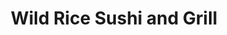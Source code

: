 ---
layout: place
title: "Wild Rice Sushi and Grill"
permalink: /illinois/naperville/wild-rice-sushi-and-grill.html
stateAbbr: IL
stateName: Illinois
cityName: Naperville
seo:
  name: "Wild Rice Sushi and Grill"
  type: Restaurant
  links: http://www.wildricesushi.net/
description: "Wild Rice Sushi and Grill serves delicious sushi in Naperville, Illinois. Try fresh Japanese dishes for a great dining experience. Available for takeout, delivery, lunch, and dinner."
place_id: ChIJ9TXG7oxXDogRZFhKm2ai0fw
photos:
  - name: >-
      places/ChIJ9TXG7oxXDogRZFhKm2ai0fw/photos/AeeoHcLW14joPYtlHVIju2rYeiyy10gG9GRCWGmkPhx-aOeYfysMWELPDb9WOGHrdtyutqcPk0GGHDQCcSqOH7IgokKcFFySrnej3hLbLljGD6by81LuAak2RCXlksimwWZUybwNw26FY5Bsd3cB2P_--VciIxmGGXSzN24gbSgzGR_UIVxBWQJJ1yKKHPbGeEc1zYuFpc8q52TzDMli5UVV5-7Of4XBs05k4yRAEuBpqQ_hjstYZee7SqptGi3aCM7XP5NvuSADe9qEhCbMRX5amVvHXBFN3JoIajzcqwq6CI1JO_UpqYCegj1G4FgJx1Cjc67qAPBbWhYzZu3g4z2NYGXBV_o7kFl7x6EVjw6ukWH95uZDeKtXXDijftO8gaCnW6Hk6aRvaW68O9USilcIfCYriC-OT7AalzwZ_nlVgfLbP08d
    widthPx: 4032
    heightPx: 3024
    authorAttributions:
      - displayName: Joshua F
        uri: https://maps.google.com/maps/contrib/117167904378140096104
        photoUri: >-
          https://lh3.googleusercontent.com/a-/ALV-UjWPzm42TGL_TGc1NyNBrhrbxDOwHlydDdYjksb6a-cWiZSS0-FN=s100-p-k-no-mo
    flagContentUri: >-
      https://www.google.com/local/imagery/report/?cb_client=maps_api_places.places_api&image_key=!1e10!2sCIHM0ogKEICAgIDv_qankAE&hl=en-US
    googleMapsUri: >-
      https://www.google.com/maps/place//data=!3m4!1e2!3m2!1sCIHM0ogKEICAgIDv_qankAE!2e10!4m2!3m1!1s0x880e578ceec635f5:0xfcd1a2669b4a5864
  - name: >-
      places/ChIJ9TXG7oxXDogRZFhKm2ai0fw/photos/AeeoHcISeozcSWYpsc_ydDbeV_DfAh-qYz1ZJgg-msnlBfG7k1M5vQHAnFgbWbg-W1xdelLVKiA8sfxLWD94hamf3Rb4ghcBEQd08187Dd7Dunb77LOJgOEY-7W_5qKnaz0dYwUzBUGcYf72ZetbIvEBiccHfnGNrvMevDqjXJM14FJj-JnbxjyMdETpCagRdRvZC0izGwy581XxEzBrP-RLrulHb0k4qqj9txUFfQwl3yv9fq4ny0z6En5h13l1LgjwQkAiNbBV15sfwYBghXC-V0CYpMXKauAgRdT8UL6hnOUzU6htIPtNM8gD9cHLPsRWnyh7nhcK6X8Ok84HpEfLrpgOCLopgrkXNuwGLAqMtXN2oasxQDqrtqNmAnrNA6crpuRKQFVA6XfdFVM-awdGAKtPB8FFxuNMiUAYUUhJ5YVGd6Fy
    widthPx: 3113
    heightPx: 2146
    authorAttributions:
      - displayName: Shelley Wilson
        uri: https://maps.google.com/maps/contrib/114349463608999749090
        photoUri: >-
          https://lh3.googleusercontent.com/a-/ALV-UjUwwZQcZ9aRIxfIOOan-Tu5Bo2s4mFKdAUAzCOmsSXoDDEyBQU=s100-p-k-no-mo
    flagContentUri: >-
      https://www.google.com/local/imagery/report/?cb_client=maps_api_places.places_api&image_key=!1e10!2sCIHM0ogKEICAgMCQ5uLsvAE&hl=en-US
    googleMapsUri: >-
      https://www.google.com/maps/place//data=!3m4!1e2!3m2!1sCIHM0ogKEICAgMCQ5uLsvAE!2e10!4m2!3m1!1s0x880e578ceec635f5:0xfcd1a2669b4a5864
  - name: >-
      places/ChIJ9TXG7oxXDogRZFhKm2ai0fw/photos/AeeoHcIJMS4yYvb7EGCBMZoVOg3xOaDE8JpbEYRhmcfCetevQJQDl7OWZCCn68n1mURrQNX-YnhenB9t-nIOr6l2yjTlfonP4zXr2gh0zIq2J9IV0r1ChRZ0lOoEZeyzd-YOduvovHLY0FXkp02zM9wHS94UTygwRblZHkG_dyXvKScnxaQ35kyIe0RQKDy9IoPn9Q-Vp5YHucu_tw8XmBr8A1h4PLOClSn6ir1YKwQ1EfP_Wp6PEKcoEEqoYZGaIHsejVWPJt5HvwyNVEBWkUqU6fSF7wGWgM5M_mAq4VdEAyugYSXWzkK_qMvcfF7eu3vECGhOF5cbLr0mZde_FqZUzmYtIpJJAqboMzFjYWWVc_A3TDtIwrH-8tiLvdex6nltltjXmj5eI5SNdTgVHhv1VHomjS-nRZMvbIu7F6gbgyYMbA6N
    widthPx: 3000
    heightPx: 4000
    authorAttributions:
      - displayName: Joshua Benavides
        uri: https://maps.google.com/maps/contrib/105295219312629458254
        photoUri: >-
          https://lh3.googleusercontent.com/a-/ALV-UjUwsv4owZNapreCmu9CkhkwIDitivuBpTJPd6BkuuobOURus5xR-Q=s100-p-k-no-mo
    flagContentUri: >-
      https://www.google.com/local/imagery/report/?cb_client=maps_api_places.places_api&image_key=!1e10!2sCIHM0ogKEICAgIC254aB7QE&hl=en-US
    googleMapsUri: >-
      https://www.google.com/maps/place//data=!3m4!1e2!3m2!1sCIHM0ogKEICAgIC254aB7QE!2e10!4m2!3m1!1s0x880e578ceec635f5:0xfcd1a2669b4a5864
  - name: >-
      places/ChIJ9TXG7oxXDogRZFhKm2ai0fw/photos/AeeoHcKXNlw4H5zE9itP8ONc1A9c_WwtHvnajpFVY5N-zHp_8wePOV5u7A7ci-SkVQDqMXF98dYvZtf7YeNu8oq4QDVdvIfLt_XSjIXXz_NY5ETOzWtjWVlVzqTgzELQQyY2Fqy0WI0WsEipnS8oYMMUfI43nJdS615mwHxScwXnXU4i4G6u4uxSIvW4vM68CS9mByLFhc5Z17u3gn2uirlWOdJ-SeaVTX_5LMWj2A6yf3m4Wh5PlojBrFv5Ntt5pyk_wM-3Gvho-_WC-xuBc71S7joiY3luNA2vi24mtRWwrPo7NIoniJ9OPtwjAt59fzH5orvpiLP9sMyUMg-SHpx6cwuhw102DnUVtP0UZN80pGAMfrZ4hWGChQq_Wj-i3DajVDczpkTmAN5Nqhmj4iGd7Xy5WW-Jg9vjKyygaT9QxK5Z7TkP
    widthPx: 4032
    heightPx: 3024
    authorAttributions:
      - displayName: Rola Ojomo
        uri: https://maps.google.com/maps/contrib/114414674237263564124
        photoUri: >-
          https://lh3.googleusercontent.com/a-/ALV-UjVjxNH30hiq_Ey-oig02No-UFHdghfhHheJsu6_tPlOeau0Mvrc3A=s100-p-k-no-mo
    flagContentUri: >-
      https://www.google.com/local/imagery/report/?cb_client=maps_api_places.places_api&image_key=!1e10!2sCIHM0ogKEICAgIDOv6CqqQE&hl=en-US
    googleMapsUri: >-
      https://www.google.com/maps/place//data=!3m4!1e2!3m2!1sCIHM0ogKEICAgIDOv6CqqQE!2e10!4m2!3m1!1s0x880e578ceec635f5:0xfcd1a2669b4a5864
  - name: >-
      places/ChIJ9TXG7oxXDogRZFhKm2ai0fw/photos/AeeoHcJq9Nu-fFG-N2MGEeURxtsiZIoRZQpZFXIqZszyl_zOI1zbdlsFk1qMKE3zJaYED8_67K7vQTfrlT_Metsd2AHbljoxAeDw7hYN8aH5_50xhqFr6KLtyzCQ19UPG4UGsYdFAFmleGY17czqMdh8CvVgl_1GJo733pbFUrlvp2h8xwPNoN1VwCVJQq5xZBL1XaZ5zrGTXbniZPCiese4gOFL_G_UP0EEdgBPOuj6ia3CCnhjLnDOZlG1clMVfIgYQleBD9K0V8UEPFCiMTVpFRpjVM8YHtCpShGdoZChcmQJ3biOjEWwicKwKwLTfQiYNJrYCN1rXvoDmBGfNz-Q0p64vXLVDIFYxy1qjCcai-XSQqYVtrDykWj7Qadi0C7VGdtn3UUxnetqSFjrIgNsZdIg0euEY6p1oaFhcp8WUJfXHQ
    widthPx: 2992
    heightPx: 2992
    authorAttributions:
      - displayName: Nicholas Anderson
        uri: https://maps.google.com/maps/contrib/102420554439442832419
        photoUri: >-
          https://lh3.googleusercontent.com/a-/ALV-UjWIPRvwLuDvFSuAH9LQyHVksLq8G3_ysKHTuPKVIE63AzC3Y7A=s100-p-k-no-mo
    flagContentUri: >-
      https://www.google.com/local/imagery/report/?cb_client=maps_api_places.places_api&image_key=!1e10!2sCIHM0ogKEICAgID_kMzJYA&hl=en-US
    googleMapsUri: >-
      https://www.google.com/maps/place//data=!3m4!1e2!3m2!1sCIHM0ogKEICAgID_kMzJYA!2e10!4m2!3m1!1s0x880e578ceec635f5:0xfcd1a2669b4a5864
  - name: >-
      places/ChIJ9TXG7oxXDogRZFhKm2ai0fw/photos/AeeoHcKo886zLmqyhCaUPbG26u94fMHsfc4d6aVSyRKE27HMPmdriXwNAcKqcdqnbJBTWk5acy9MUcD6r96qZ_Pf6P81I8I9B4U5zR9Sy7BMlDKCeDqDY603JgHpP9YPINzCmsiOjo50doqE-XHI4Fuc5isz0-SLNXD2YtaTRTHuqr-OGj6I4ppfG8sT0LAloAPG47S0DAH4-ZYd4lfh6QjipH6tWp18iJJwYKCDRuPJVej8TnopI1H__QsleS8eB4bXl-0q25ciMDP9k4eJ2RKuztl-EAPxSLHTZfYK_jBYQZVHQHO9aqR_Sn9quQhCHMN8vARCzTu_Ny87GeaJsoIm87XKe1xMhv7UHhG5pCsz1M9cK6oECQbPldMgHN8w3q6zu2r8c5QxY7e4sa2eZSyyooQc4m0kRVYjxuFwS-ZY1-c55L1o
    widthPx: 4032
    heightPx: 3024
    authorAttributions:
      - displayName: Abhijeet Ahluwalia
        uri: https://maps.google.com/maps/contrib/105802967290337853939
        photoUri: >-
          https://lh3.googleusercontent.com/a-/ALV-UjU6e0zH1pCqy28Dik9idBkOJk4i21GDF_a_i6WDWAa_lqZgeLxe5Q=s100-p-k-no-mo
    flagContentUri: >-
      https://www.google.com/local/imagery/report/?cb_client=maps_api_places.places_api&image_key=!1e10!2sCIHM0ogKEICAgICrnveVmwE&hl=en-US
    googleMapsUri: >-
      https://www.google.com/maps/place//data=!3m4!1e2!3m2!1sCIHM0ogKEICAgICrnveVmwE!2e10!4m2!3m1!1s0x880e578ceec635f5:0xfcd1a2669b4a5864
  - name: >-
      places/ChIJ9TXG7oxXDogRZFhKm2ai0fw/photos/AeeoHcIr6iqYbGnURy2q8PRNqTe11xF_Egoecb4BIhUAtoPBY0ETHzYGcIWUhio6hJIPwYBIVHkFaWAELBxjELSpjCReo2cM18J2FBncGoDo2uaq2C-YkDrV6tgPQw5J5l6xgZba_P1jDY8ZpA1dBEoE1IacFPONHw-jyymrHT2c-MKSSL6tA0l3gHJBxXZ57uCQyZQImE8VIhQPeI8G2GdzsvyCEgFnOVljV4dfO8lDBf6Sz6GZ5ecqmAr0O-6bzoVeczKc3baNl8ebXAac4dKFoxkKLgwWgbdclLDlzGb2QckZmaeeT6kalGtpNUJy9i9HFIwa6DwexhWe4CN16pczOxMKkDe9u74Ve34DgtVTLC2EPutFmHKhAP9B_IgvhS0WOlB0sWvUNNmL7IJLeTq8WaupGWMI6f6QZflPFOVSFLe1Ig
    widthPx: 4000
    heightPx: 3000
    authorAttributions:
      - displayName: Farhad Hossain Masum
        uri: https://maps.google.com/maps/contrib/105180491246438289434
        photoUri: >-
          https://lh3.googleusercontent.com/a-/ALV-UjU7OQgh0NfJk7DpZFvPLcRVlT5_zMkwbVhJg-1fOO2TU_-YKgWSIQ=s100-p-k-no-mo
    flagContentUri: >-
      https://www.google.com/local/imagery/report/?cb_client=maps_api_places.places_api&image_key=!1e10!2sCIHM0ogKEICAgICeiZbsQg&hl=en-US
    googleMapsUri: >-
      https://www.google.com/maps/place//data=!3m4!1e2!3m2!1sCIHM0ogKEICAgICeiZbsQg!2e10!4m2!3m1!1s0x880e578ceec635f5:0xfcd1a2669b4a5864
  - name: >-
      places/ChIJ9TXG7oxXDogRZFhKm2ai0fw/photos/AeeoHcL_xoc3c98b8Z8RekdiMiNcb8AGzH_Kajv8AmvVPEBWi0P-CN48BWAK5fIm50bJXkdWI5PBniOX4v7MdRWkdTu9pjYyyxHd7DT7fawPq1z0dCkmY168bjM5xXMdQxu1rlHaRIBZbKx1nFrNqjVaCxHqAohIuRNK_N-VjipsKvz0eGipjlRccdsEiGw4sjjxhB7MjmEsiLLi74Bvyvj0mCWh9ZJosfFLrfQlzOfZaV9DPAmznWH-GNKbswYh7wI_2YjN_A-4RFcPizAseNl9q0awlSGNc8fG91aFAnwuIk_dOtHMYRYCsEwR3y5W2u_Z-Vib7DN_IbLGe4BlHvNExVlplqlX6E49U0hGs3mf3v6t6AZO2xEWDIFZaRvgQlX7eZ3akibjYJ5mdT_zHRSYyshCBWR5Hm1T59VPI_Sdv0F31Bo
    widthPx: 3024
    heightPx: 4032
    authorAttributions:
      - displayName: Amanda H
        uri: https://maps.google.com/maps/contrib/112966368355611977853
        photoUri: >-
          https://lh3.googleusercontent.com/a/ACg8ocIdFhDhrx1nLZ7gN084zwzfj3CmunWfURLi5pizUG8Wc_fk0A=s100-p-k-no-mo
    flagContentUri: >-
      https://www.google.com/local/imagery/report/?cb_client=maps_api_places.places_api&image_key=!1e10!2sCIHM0ogKEICAgICW-syw7wE&hl=en-US
    googleMapsUri: >-
      https://www.google.com/maps/place//data=!3m4!1e2!3m2!1sCIHM0ogKEICAgICW-syw7wE!2e10!4m2!3m1!1s0x880e578ceec635f5:0xfcd1a2669b4a5864
  - name: >-
      places/ChIJ9TXG7oxXDogRZFhKm2ai0fw/photos/AeeoHcI60ZruZvb1DpW6prThzGPVSLFMVbocVsJDMC2qEAP6_ulwLygzTlWSr9xv1DzYJUA_HYOBrcGlfRhy22iWx12Piaf9sac0OpnQ6GspYsVtCmZFJ8WSeYC8iwOVSDPFUxYrGl4r5HsGQthSdRcvxUKcljEyIIoWnCPj9Mj9stf8LlwFk7zulIpkBZTmv5kIOKTnnRcx_nRXSZZQ9AnjyZ0WJftFu1AAZILL54fVCtM2VrGeL2JP_yIxVMVhbwuCu92R76qY5vPZqQrzLYRfBNueS7-k07GzsxSRT1F6zWyYFLYFlRm5mtCUGNYAGgtwgavUV90xtcV0KTE2U5qmY18nKjxoUYk6mRbo9CyY2UTsahGUb2CBAKMEqFX3ik2XAhTgi9wh0WOX3WGb9jOymSrCv4ObFp7n9Gz3FzxWr32Pbg
    widthPx: 4032
    heightPx: 3024
    authorAttributions:
      - displayName: Rola Ojomo
        uri: https://maps.google.com/maps/contrib/114414674237263564124
        photoUri: >-
          https://lh3.googleusercontent.com/a-/ALV-UjVjxNH30hiq_Ey-oig02No-UFHdghfhHheJsu6_tPlOeau0Mvrc3A=s100-p-k-no-mo
    flagContentUri: >-
      https://www.google.com/local/imagery/report/?cb_client=maps_api_places.places_api&image_key=!1e10!2sCIHM0ogKEICAgIDOv6CqGQ&hl=en-US
    googleMapsUri: >-
      https://www.google.com/maps/place//data=!3m4!1e2!3m2!1sCIHM0ogKEICAgIDOv6CqGQ!2e10!4m2!3m1!1s0x880e578ceec635f5:0xfcd1a2669b4a5864
  - name: >-
      places/ChIJ9TXG7oxXDogRZFhKm2ai0fw/photos/AeeoHcIAFahqhrP4QiKG9nOInXh8HQUeBh__YZM84kgJ89taFfi9PlWG_NiEQVLBWosIwJdB8D_Vq2QRXC176WhHWO-5qjVlooZAnVv6caEyhvHFobZFJsu2lYvPC0S03jsiJ7D8v1nHWfSTnBx-rJC6ifyCv6L2EQhUUcJ8_sq1yNDagfBL0LoP-USsMcqyWvEPhChl2CFUFwYgUEOk7SrQmJzZNDcpOThdkhP8Pz-l-_YOPATidD3FYUwCI-9lulqsPW4feggi4FfAk7rjuZ3OsXXebzolFRAompGE09PMxgncpYj1MN_XPQ37HLMz5H1DqmSNMYRytgis6ygT-2eZ7EZczaUVwqBn0gTcn8JF6aqMXyFAISOrEB-DVF4R6Uf-UQjAuM7ovkZA4BiXGOvd_xQWSSVqMR9QhvhUk5s9HVF6-ITu
    widthPx: 4032
    heightPx: 3024
    authorAttributions:
      - displayName: Rola Ojomo
        uri: https://maps.google.com/maps/contrib/114414674237263564124
        photoUri: >-
          https://lh3.googleusercontent.com/a-/ALV-UjVjxNH30hiq_Ey-oig02No-UFHdghfhHheJsu6_tPlOeau0Mvrc3A=s100-p-k-no-mo
    flagContentUri: >-
      https://www.google.com/local/imagery/report/?cb_client=maps_api_places.places_api&image_key=!1e10!2sCIHM0ogKEICAgIDOv6CqmQE&hl=en-US
    googleMapsUri: >-
      https://www.google.com/maps/place//data=!3m4!1e2!3m2!1sCIHM0ogKEICAgIDOv6CqmQE!2e10!4m2!3m1!1s0x880e578ceec635f5:0xfcd1a2669b4a5864
address: 614 E Ogden Ave, Naperville, IL 60563, USA
street: 614 E Ogden Ave
city: Naperville
state: IL
zip: '60563'
country: USA
neighborhood: Naperville Park District
latitude: '41.785566'
longitude: '-88.138302'
accessibility_options:
  wheelchairAccessibleParking: true
  wheelchairAccessibleEntrance: true
  wheelchairAccessibleRestroom: true
  wheelchairAccessibleSeating: true
business_status: OPERATIONAL
name: Wild Rice Sushi and Grill
google_maps_links:
  directionsUri: >-
    https://www.google.com/maps/dir//''/data=!4m7!4m6!1m1!4e2!1m2!1m1!1s0x880e578ceec635f5:0xfcd1a2669b4a5864!3e0
  placeUri: https://maps.google.com/?cid=18217520529266071652
  writeAReviewUri: >-
    https://www.google.com/maps/place//data=!4m3!3m2!1s0x880e578ceec635f5:0xfcd1a2669b4a5864!12e1
  reviewsUri: >-
    https://www.google.com/maps/place//data=!4m4!3m3!1s0x880e578ceec635f5:0xfcd1a2669b4a5864!9m1!1b1
  photosUri: >-
    https://www.google.com/maps/place//data=!4m3!3m2!1s0x880e578ceec635f5:0xfcd1a2669b4a5864!10e5
primary_type: Sushi Restaurant
opening_hours:
  regular: null
  current: null
secondary_opening_hours:
  regular:
    weekdayDescriptions: null
    type: null
  current:
    weekdayDescriptions: null
    type: null
phone: (630) 717-1199
price_level: null
price_range: null
rating: '4.7'
rating_count: 0
website: http://www.wildricesushi.net/
reviews:
  - name: >-
      places/ChIJ9TXG7oxXDogRZFhKm2ai0fw/reviews/ChZDSUhNMG9nS0VJQ0FnSUR2X3FhbllBEAE
    relativePublishTimeDescription: 3 months ago
    rating: 4
    text:
      text: >-
        The atmosphere is nice. Service was friendly and fairly quick. The sushi
        itself was good. Kinda pay for what you get. It wasn’t out of this world
        or anything. The seaweed salad was interesting. Many flavors but they
        didn’t really play well.
      languageCode: en
    originalText:
      text: >-
        The atmosphere is nice. Service was friendly and fairly quick. The sushi
        itself was good. Kinda pay for what you get. It wasn’t out of this world
        or anything. The seaweed salad was interesting. Many flavors but they
        didn’t really play well.
      languageCode: en
    authorAttribution:
      displayName: Joshua F
      uri: https://www.google.com/maps/contrib/117167904378140096104/reviews
      photoUri: >-
        https://lh3.googleusercontent.com/a-/ALV-UjWPzm42TGL_TGc1NyNBrhrbxDOwHlydDdYjksb6a-cWiZSS0-FN=s128-c0x00000000-cc-rp-mo-ba4
    publishTime: '2024-12-21T00:09:01.215914Z'
    flagContentUri: >-
      https://www.google.com/local/review/rap/report?postId=ChZDSUhNMG9nS0VJQ0FnSUR2X3FhbllBEAE&d=17924085&t=1
    googleMapsUri: >-
      https://www.google.com/maps/reviews/data=!4m6!14m5!1m4!2m3!1sChZDSUhNMG9nS0VJQ0FnSUR2X3FhbllBEAE!2m1!1s0x880e578ceec635f5:0xfcd1a2669b4a5864
  - name: >-
      places/ChIJ9TXG7oxXDogRZFhKm2ai0fw/reviews/ChdDSUhNMG9nS0VJQ0FnTUNRNXVMc25BRRAB
    relativePublishTimeDescription: a month ago
    rating: 5
    text:
      text: >-
        Food was really good! Sushi roll was nicely made, not too much rice.
        Tempura shrimp was really light and fresh tasting. My husband had the
        teriyaki chicken which came out sizzling on the skillet. My udon soup
        was really good.
      languageCode: en
    originalText:
      text: >-
        Food was really good! Sushi roll was nicely made, not too much rice.
        Tempura shrimp was really light and fresh tasting. My husband had the
        teriyaki chicken which came out sizzling on the skillet. My udon soup
        was really good.
      languageCode: en
    authorAttribution:
      displayName: Shelley Wilson
      uri: https://www.google.com/maps/contrib/114349463608999749090/reviews
      photoUri: >-
        https://lh3.googleusercontent.com/a-/ALV-UjUwwZQcZ9aRIxfIOOan-Tu5Bo2s4mFKdAUAzCOmsSXoDDEyBQU=s128-c0x00000000-cc-rp-mo-ba3
    publishTime: '2025-03-04T01:04:31.650826Z'
    flagContentUri: >-
      https://www.google.com/local/review/rap/report?postId=ChdDSUhNMG9nS0VJQ0FnTUNRNXVMc25BRRAB&d=17924085&t=1
    googleMapsUri: >-
      https://www.google.com/maps/reviews/data=!4m6!14m5!1m4!2m3!1sChdDSUhNMG9nS0VJQ0FnTUNRNXVMc25BRRAB!2m1!1s0x880e578ceec635f5:0xfcd1a2669b4a5864
  - name: >-
      places/ChIJ9TXG7oxXDogRZFhKm2ai0fw/reviews/ChdDSUhNMG9nS0VJQ0FnSURfa016UWxRRRAB
    relativePublishTimeDescription: 2 months ago
    rating: 5
    text:
      text: >-
        The people that are over the flash and hoopla of a hibachi dinner but
        still crave the food....  This is your place. The food was really good
        and the service was on point! We left the restaurant happy.
      languageCode: en
    originalText:
      text: >-
        The people that are over the flash and hoopla of a hibachi dinner but
        still crave the food....  This is your place. The food was really good
        and the service was on point! We left the restaurant happy.
      languageCode: en
    authorAttribution:
      displayName: Nicholas Anderson
      uri: https://www.google.com/maps/contrib/102420554439442832419/reviews
      photoUri: >-
        https://lh3.googleusercontent.com/a-/ALV-UjWIPRvwLuDvFSuAH9LQyHVksLq8G3_ysKHTuPKVIE63AzC3Y7A=s128-c0x00000000-cc-rp-mo-ba4
    publishTime: '2025-01-20T19:23:39.066120Z'
    flagContentUri: >-
      https://www.google.com/local/review/rap/report?postId=ChdDSUhNMG9nS0VJQ0FnSURfa016UWxRRRAB&d=17924085&t=1
    googleMapsUri: >-
      https://www.google.com/maps/reviews/data=!4m6!14m5!1m4!2m3!1sChdDSUhNMG9nS0VJQ0FnSURfa016UWxRRRAB!2m1!1s0x880e578ceec635f5:0xfcd1a2669b4a5864
  - name: >-
      places/ChIJ9TXG7oxXDogRZFhKm2ai0fw/reviews/ChZDSUhNMG9nS0VJQ0FnTUNncXB1RFBnEAE
    relativePublishTimeDescription: a month ago
    rating: 1
    text:
      text: >-
        Don’t fall for the good reviews! The food was not good at all,
        especially the hot dishes. For a restaurant where the only somewhat
        decent option is sushi, they were severely understaffed.


        We were a party of three—I ordered sushi, while the other two ordered
        hot food. By the time one of them finished her meal, I still hadn’t
        received mine.


        Additionally, I ordered a green tea that tasted like plain water and
        nothing like actual green tea. Incredibly disappointed—I fell for the
        reviews about this place.
      languageCode: en
    originalText:
      text: >-
        Don’t fall for the good reviews! The food was not good at all,
        especially the hot dishes. For a restaurant where the only somewhat
        decent option is sushi, they were severely understaffed.


        We were a party of three—I ordered sushi, while the other two ordered
        hot food. By the time one of them finished her meal, I still hadn’t
        received mine.


        Additionally, I ordered a green tea that tasted like plain water and
        nothing like actual green tea. Incredibly disappointed—I fell for the
        reviews about this place.
      languageCode: en
    authorAttribution:
      displayName: Andrea Cardenas
      uri: https://www.google.com/maps/contrib/114414145153838299114/reviews
      photoUri: >-
        https://lh3.googleusercontent.com/a/ACg8ocKgcXg4GDMiB4wtEloApUj4sFXRGWJT4zoGcYTMdgEn_YzIsw=s128-c0x00000000-cc-rp-mo
    publishTime: '2025-02-16T02:58:58.660427Z'
    flagContentUri: >-
      https://www.google.com/local/review/rap/report?postId=ChZDSUhNMG9nS0VJQ0FnTUNncXB1RFBnEAE&d=17924085&t=1
    googleMapsUri: >-
      https://www.google.com/maps/reviews/data=!4m6!14m5!1m4!2m3!1sChZDSUhNMG9nS0VJQ0FnTUNncXB1RFBnEAE!2m1!1s0x880e578ceec635f5:0xfcd1a2669b4a5864
  - name: >-
      places/ChIJ9TXG7oxXDogRZFhKm2ai0fw/reviews/ChdDSUhNMG9nS0VJQ0FnSURmc19MQjdnRRAB
    relativePublishTimeDescription: 3 months ago
    rating: 5
    text:
      text: >-
        My boyfriend and I came in on New Years Day and we was the only 2 in
        there which was no issue. The food was EXCELLENT, wish there was bigger
        portions but the food was top notch. I do NOT eat sushi but I did this
        night because of my boyfriend and it was SO GOOD. Great job...will be
        back.
      languageCode: en
    originalText:
      text: >-
        My boyfriend and I came in on New Years Day and we was the only 2 in
        there which was no issue. The food was EXCELLENT, wish there was bigger
        portions but the food was top notch. I do NOT eat sushi but I did this
        night because of my boyfriend and it was SO GOOD. Great job...will be
        back.
      languageCode: en
    authorAttribution:
      displayName: Kesha Mo
      uri: https://www.google.com/maps/contrib/109082236617727076119/reviews
      photoUri: >-
        https://lh3.googleusercontent.com/a-/ALV-UjUwqPogiMRO4k9PTdkOigeDChn7ScupbqzP0ppUqgTlmgghnymQLQ=s128-c0x00000000-cc-rp-mo-ba4
    publishTime: '2025-01-10T04:52:27.548386Z'
    flagContentUri: >-
      https://www.google.com/local/review/rap/report?postId=ChdDSUhNMG9nS0VJQ0FnSURmc19MQjdnRRAB&d=17924085&t=1
    googleMapsUri: >-
      https://www.google.com/maps/reviews/data=!4m6!14m5!1m4!2m3!1sChdDSUhNMG9nS0VJQ0FnSURmc19MQjdnRRAB!2m1!1s0x880e578ceec635f5:0xfcd1a2669b4a5864
parking_options:
  freeParkingLot: true
  freeStreetParking: true
  valetParking: false
payment_options:
  acceptsCreditCards: true
  acceptsDebitCards: true
  acceptsCashOnly: false
allow_dogs: null
curbside_pickup: null
delivery: true
dine_in: true
good_for_children: null
good_for_groups: true
good_for_sports: false
live_music: false
menu_for_children: null
outdoor_seating: false
reservable: true
restroom: true
serves_beer: true
serves_breakfast: null
serves_brunch: false
serves_cocktails: null
serves_coffee: null
serves_dinner: true
serves_dessert: true
serves_lunch: true
serves_vegetarian_food: true
serves_wine: true
takeout: true
update_category: essentials
summary: null

---
